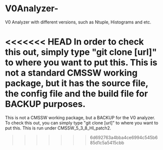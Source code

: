 V0Analyzer-
===========

V0 Analyzer with different versions, such as Ntuple, Histograms and etc.

<<<<<<< HEAD
In order to check this out, simply type "git clone [url]" to where you want to put this. This is not a standard CMSSW working package, but it has the source file, the config file and the build file for BACKUP purposes. 
=======
This is not a CMSSW working package, but a BACKUP for the V0 analyzer. To check this out, you can simply type "git clone [url]" to where you want to put this. This is run under CMSSW_5_3_8_HI_patch2. 
>>>>>>> 6d692763a4bba4ce6994c545b685d1c5a5415cbb
